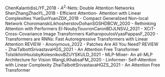 ChenKalantidisLiYF_2018 - $A^2$-Nets: Double Attention Networks
ShenZhangZhaoYL_2018 - Efficient Attention- Attention with Linear Complexities
YueSunYuanZDX_2018 - Compact Generalized Non-local Network
ChoromanskiLikhosherstovDohanSGSHDBCW_2020 - Rethinking Attention with Performers
El-NoubyTouvronCaronBDJLNSVJ_2021 - XCiT- Cross-Covariance Image Transformers
KatharopoulosVyasPappasF_2020 - Transformers are RNNs: Fast Autoregressive Transformers with Linear Attention
REVIEW - Anonymous_2022 - Patches Are All You Need?
REVIEW - ZhaiTalbottSrivastavaHGS_2021 - An Attention Free Transformer
TolstikhinHoulsbyKolesnikovBZUYSKULD_2021 - MLP-Mixer- An all-MLP Architecture for Vision
WangLiKhabsaFM_2020 - Linformer- Self-Attention with Linear Complexity
ZhaiTalbottSrivastavaHGZS_2021 - An Attention Free Transformer
